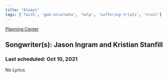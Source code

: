 ```yaml
---
title: "Always"
tags: ['faith', 'god-incarnate', 'help', 'suffering-trials', 'trust']
---
```


[Planning Center](https://services.planningcenteronline.com/songs/9805217)

## Songwriter(s): Jason Ingram and Kristian Stanfill
### Last scheduled: Oct 10, 2021          

No Lyrics
